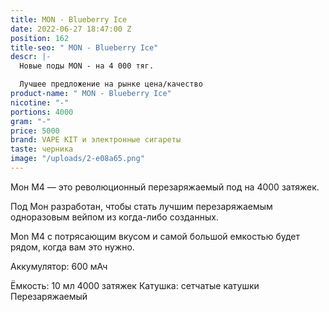 ```yaml
---
title: MON - Blueberry Ice
date: 2022-06-27 18:47:00 Z
position: 162
title-seo: " MON - Blueberry Ice"
descr: |-
  Новые поды MON - на 4 000 тяг.

  Лучшее предложение на рынке цена/качество
product-name: " MON - Blueberry Ice"
nicotine: "-"
portions: 4000
gram: "-"
price: 5000
brand: VAPE KIT и электронные сигареты
taste: черника
image: "/uploads/2-e08a65.png"
---
```


Мон M4 — это революционный перезаряжаемый под на 4000 затяжек.

Под Мон разработан, чтобы стать лучшим перезаряжаемым одноразовым вейпом из когда-либо созданных. 

Mon M4 с потрясающим вкусом и самой большой емкостью будет рядом, когда вам это нужно.

Аккумулятор: 600 мАч

Ёмкость: 10 мл
4000 затяжек
Катушка: сетчатые катушки
Перезаряжаемый
